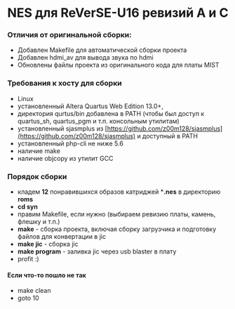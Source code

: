 # NES для ReVerSE-U16 ревизий A и C

### Отличия от оригинальной сборки:

* Добавлен Makefile для автоматической сборки проекта
* Добавлен hdmi_av для вывода звука по hdmi
* Обновлены файлы проекта из оригинального кода для платы MIST


### Требования к хосту для сборки

* Linux
* установленный Altera Quartus Web Edition 13.0+, 
* директория qurtus/bin добавлена в PATH (чтобы был доступ к quartus_sh, quartus_pgm и т.п. консольным утилитам)
* установленный sjasmplus из [https://github.com/z00m128/sjasmplus](https://github.com/z00m128/sjasmplus) и доступный в PATH
* установленный php-cli не ниже 5.6
* наличие make 
* наличие objcopy из утилит GCC

### Порядок сборки 

* кладем **12** понравившихся образов катриджей ***.nes** в директорию **roms**
* **cd syn**
* правим Makefile, если нужно (выбираем ревизию платы, камень, флешку и т.п.)
* **make** - сборка проекта, включая сборку загрузчика и подготовку файлов для конвертации в jic
* **make jic** - сборка jic 
* **make program** - заливка jic через usb blaster в плату
* profit :)

#### Если что-то пошло не так

* make clean
* goto 10

